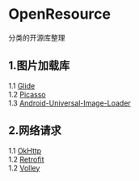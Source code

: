 # OpenResource
分类的开源库整理
## 1.图片加载库
1.1 [Glide](https://github.com/bumptech/glide)  
1.2 [Picasso](https://github.com/square/picasso)  
1.3 [Android-Universal-Image-Loader](https://github.com/nostra13/Android-Universal-Image-Loader)
## 2.网络请求
1.1 [OkHttp](https://github.com/square/okhttp)  
1.2 [Retrofit](https://github.com/square/retrofit)  
1.2 [Volley](https://github.com/google/volley)  
